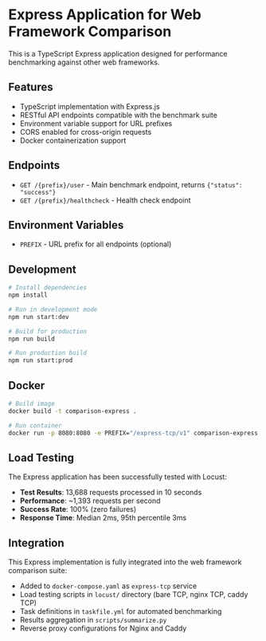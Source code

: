 # Express Application for Web Framework Comparison

This is a TypeScript Express application designed for performance benchmarking against other web frameworks.

## Features

- TypeScript implementation with Express.js
- RESTful API endpoints compatible with the benchmark suite
- Environment variable support for URL prefixes
- CORS enabled for cross-origin requests
- Docker containerization support

## Endpoints

- `GET /{prefix}/user` - Main benchmark endpoint, returns `{"status": "success"}`
- `GET /{prefix}/healthcheck` - Health check endpoint

## Environment Variables

- `PREFIX` - URL prefix for all endpoints (optional)

## Development

```bash
# Install dependencies
npm install

# Run in development mode
npm run start:dev

# Build for production
npm run build

# Run production build
npm run start:prod
```

## Docker

```bash
# Build image
docker build -t comparison-express .

# Run container
docker run -p 8080:8080 -e PREFIX="/express-tcp/v1" comparison-express
```

## Load Testing

The Express application has been successfully tested with Locust:

- **Test Results**: 13,688 requests processed in 10 seconds
- **Performance**: ~1,393 requests per second  
- **Success Rate**: 100% (zero failures)
- **Response Time**: Median 2ms, 95th percentile 3ms

## Integration

This Express implementation is fully integrated into the web framework comparison suite:

- Added to `docker-compose.yaml` as `express-tcp` service
- Load testing scripts in `locust/` directory (bare TCP, nginx TCP, caddy TCP)
- Task definitions in `taskfile.yml` for automated benchmarking
- Results aggregation in `scripts/summarize.py`
- Reverse proxy configurations for Nginx and Caddy